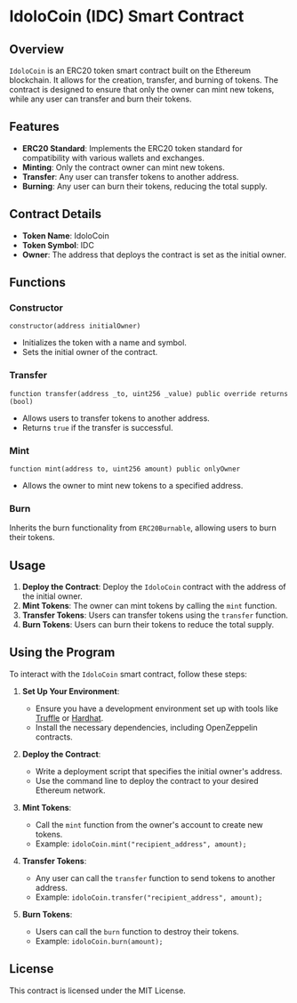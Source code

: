 # IdoloCoin (IDC) Smart Contract

## Overview

`IdoloCoin` is an ERC20 token smart contract built on the Ethereum blockchain. It allows for the creation, transfer, and burning of tokens. The contract is designed to ensure that only the owner can mint new tokens, while any user can transfer and burn their tokens.

## Features

- **ERC20 Standard**: Implements the ERC20 token standard for compatibility with various wallets and exchanges.
- **Minting**: Only the contract owner can mint new tokens.
- **Transfer**: Any user can transfer tokens to another address.
- **Burning**: Any user can burn their tokens, reducing the total supply.

## Contract Details

- **Token Name**: IdoloCoin
- **Token Symbol**: IDC
- **Owner**: The address that deploys the contract is set as the initial owner.

## Functions

### Constructor

```solidity
constructor(address initialOwner)
```

- Initializes the token with a name and symbol.
- Sets the initial owner of the contract.

### Transfer

```solidity
function transfer(address _to, uint256 _value) public override returns (bool)
```

- Allows users to transfer tokens to another address.
- Returns `true` if the transfer is successful.

### Mint

```solidity
function mint(address to, uint256 amount) public onlyOwner
```

- Allows the owner to mint new tokens to a specified address.

### Burn

Inherits the burn functionality from `ERC20Burnable`, allowing users to burn their tokens.

## Usage

1. **Deploy the Contract**: Deploy the `IdoloCoin` contract with the address of the initial owner.
2. **Mint Tokens**: The owner can mint tokens by calling the `mint` function.
3. **Transfer Tokens**: Users can transfer tokens using the `transfer` function.
4. **Burn Tokens**: Users can burn their tokens to reduce the total supply.

## Using the Program

To interact with the `IdoloCoin` smart contract, follow these steps:

1. **Set Up Your Environment**:

   - Ensure you have a development environment set up with tools like [Truffle](https://www.trufflesuite.com/truffle) or [Hardhat](https://hardhat.org/).
   - Install the necessary dependencies, including OpenZeppelin contracts.

2. **Deploy the Contract**:

   - Write a deployment script that specifies the initial owner's address.
   - Use the command line to deploy the contract to your desired Ethereum network.

3. **Mint Tokens**:

   - Call the `mint` function from the owner's account to create new tokens.
   - Example: `idoloCoin.mint("recipient_address", amount);`

4. **Transfer Tokens**:

   - Any user can call the `transfer` function to send tokens to another address.
   - Example: `idoloCoin.transfer("recipient_address", amount);`

5. **Burn Tokens**:
   - Users can call the `burn` function to destroy their tokens.
   - Example: `idoloCoin.burn(amount);`

## License

This contract is licensed under the MIT License.
